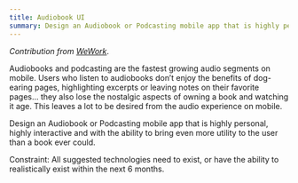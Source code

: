 ```yaml
---
title: Audiobook UI
summary: Design an Audiobook or Podcasting mobile app that is highly personal, highly interactive and with the ability to bring even more utility to the user than a book ever could.
---
```


_Contribution from [WeWork](https://blog.prototypr.io/product-design-exercises-we-use-at-wework-interviews-2ee1f5a57319)_. 

Audiobooks and podcasting are the fastest growing audio segments on mobile. Users who listen to audiobooks don’t enjoy the benefits of dog-earing pages, highlighting excerpts or leaving notes on their favorite pages… they also lose the nostalgic aspects of owning a book and watching it age. This leaves a lot to be desired from the audio experience on mobile.

Design an Audiobook or Podcasting mobile app that is highly personal, highly interactive and with the ability to bring even more utility to the user than a book ever could.

Constraint: All suggested technologies need to exist, or have the ability to realistically exist within the next 6 months.